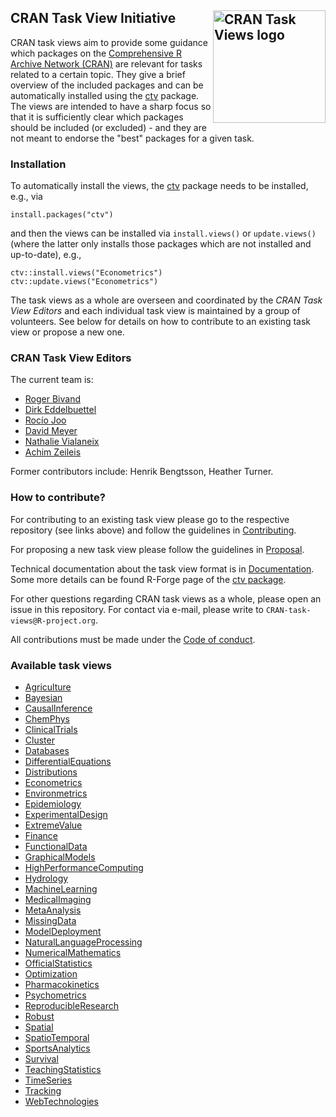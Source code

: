 ## CRAN Task View Initiative <img src="https://avatars.githubusercontent.com/u/61115545" align="right" alt="CRAN Task Views logo" width="180" />

CRAN task views aim to provide some guidance which packages on the
[Comprehensive R Archive Network (CRAN)](https://CRAN.R-project.org/)
are relevant for tasks related to a certain topic. They give a brief
overview of the included packages and can be automatically installed using the
[ctv](https://CRAN.R-project.org/package=ctv) package. The views are intended to
have a sharp focus so that it is sufficiently clear which packages should be
included (or excluded) - and they are not meant to endorse the "best" packages
for a given task.


### Installation

To automatically install the views, the [ctv](https://CRAN.R-project.org/package=ctv)
package needs to be installed, e.g., via

```
install.packages("ctv")
```

and then the views can be installed via `install.views()` or `update.views()`
(where the latter only installs those packages which are not installed and up-to-date),
e.g.,

```
ctv::install.views("Econometrics")
ctv::update.views("Econometrics")
```

The task views as a whole are overseen and coordinated by the _CRAN Task View
Editors_ and each individual task view is maintained by a group of volunteers.
See below for details on how to contribute to an existing task view or propose
a new one.


### CRAN Task View Editors

The current team is:

* [Roger Bivand](https://github.com/rsbivand)
* [Dirk Eddelbuettel](https://github.com/eddelbuettel)
* [Rocío Joo](https://github.com/rociojoo)
* [David Meyer](https://github.com/davidjohannesmeyer)
* [Nathalie Vialaneix](https://github.com/tuxette)
* [Achim Zeileis](https://github.com/zeileis)

Former contributors include: Henrik Bengtsson, Heather Turner.


### How to contribute?

For contributing to an existing task view please go to the respective repository
(see links above) and follow the guidelines in [Contributing](Contributing.md).

For proposing a new task view please follow the guidelines in [Proposal](Proposal.md).

Technical documentation about the task view format is in [Documentation](Documentation.md).
Some more details can be found R-Forge page of the [ctv package](https://ctv.R-Forge.R-project.org/).

For other questions regarding CRAN task views as a whole, please open an issue in this repository.
For contact via e-mail, please write to `CRAN-task-views@R-project.org`.

All contributions must be made under the [Code of conduct](CodeOfConduct.md).


### Available task views

* [Agriculture](https://github.com/cran-task-views/Agriculture/)
* [Bayesian](https://github.com/cran-task-views/Bayesian/)
* [CausalInference](https://github.com/cran-task-views/CausalInference/)
* [ChemPhys](https://github.com/cran-task-views/ChemPhys/)
* [ClinicalTrials](https://github.com/cran-task-views/ClinicalTrials/)
* [Cluster](https://github.com/cran-task-views/Cluster/)
* [Databases](https://github.com/cran-task-views/Databases/)
* [DifferentialEquations](https://github.com/cran-task-views/DifferentialEquations/)
* [Distributions](https://github.com/cran-task-views/Distributions/)
* [Econometrics](https://github.com/cran-task-views/Econometrics/)
* [Environmetrics](https://github.com/cran-task-views/Environmetrics/)
* [Epidemiology](https://github.com/cran-task-views/Epidemiology/)
* [ExperimentalDesign](https://github.com/cran-task-views/ExperimentalDesign/)
* [ExtremeValue](https://github.com/cran-task-views/ExtremeValue/)
* [Finance](https://github.com/cran-task-views/Finance/)
* [FunctionalData](https://github.com/cran-task-views/FunctionalData/)
* [GraphicalModels](https://github.com/cran-task-views/GraphicalModels/)
* [HighPerformanceComputing](https://github.com/cran-task-views/HighPerformanceComputing/)
* [Hydrology](https://github.com/cran-task-views/Hydrology/)
* [MachineLearning](https://github.com/cran-task-views/MachineLearning/)
* [MedicalImaging](https://github.com/cran-task-views/MedicalImaging/)
* [MetaAnalysis](https://github.com/cran-task-views/MetaAnalysis/)
* [MissingData](https://github.com/cran-task-views/MissingData/)
* [ModelDeployment](https://github.com/cran-task-views/ModelDeployment/)
* [NaturalLanguageProcessing](https://github.com/cran-task-views/NaturalLanguageProcessing/)
* [NumericalMathematics](https://github.com/cran-task-views/NumericalMathematics/)
* [OfficialStatistics](https://github.com/cran-task-views/OfficialStatistics/)
* [Optimization](https://github.com/cran-task-views/Optimization/)
* [Pharmacokinetics](https://github.com/cran-task-views/Pharmacokinetics/)
* [Psychometrics](https://github.com/cran-task-views/Psychometrics/)
* [ReproducibleResearch](https://github.com/cran-task-views/ReproducibleResearch/)
* [Robust](https://github.com/cran-task-views/Robust/)
* [Spatial](https://github.com/cran-task-views/Spatial/)
* [SpatioTemporal](https://github.com/cran-task-views/SpatioTemporal/)
* [SportsAnalytics](https://github.com/cran-task-views/SportsAnalytics/)
* [Survival](https://github.com/cran-task-views/Survival/)
* [TeachingStatistics](https://github.com/cran-task-views/TeachingStatistics/)
* [TimeSeries](https://github.com/cran-task-views/TimeSeries/)
* [Tracking](https://github.com/cran-task-views/Tracking/)
* [WebTechnologies](https://github.com/cran-task-views/WebTechnologies/)
